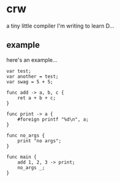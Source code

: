 # crw
a tiny little compiler I'm writing to learn D...

## example
here's an example...

    var test;
    var another = test;
    var swag = 5 + 5;

    func add -> a, b, c {
        ret a + b + c;
    }

    func print -> a {
        #foreign printf "%d\n", a;
    }

    func no_args {
        print "no args";
    }

    func main {
        add 1, 2, 3 -> print;
        no_args _;
    }